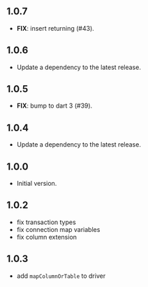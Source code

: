 ## 1.0.7

 - **FIX**: insert returning (#43).

## 1.0.6

 - Update a dependency to the latest release.

## 1.0.5

 - **FIX**: bump to dart 3 (#39).

## 1.0.4

 - Update a dependency to the latest release.

## 1.0.0

- Initial version.

## 1.0.2
- fix transaction types
- fix connection map variables
- fix column extension

## 1.0.3
- add `mapColumnOrTable` to driver